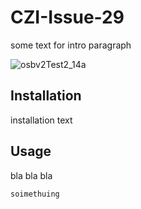 # CZI-Issue-29

some text for intro paragraph

![osbv2Test2_14a](https://user-images.githubusercontent.com/99416933/194854567-931be268-dd97-4549-8d95-6389b4330781.PNG)




## Installation

installation text

## Usage

bla bla bla 

```soimethuing ```
